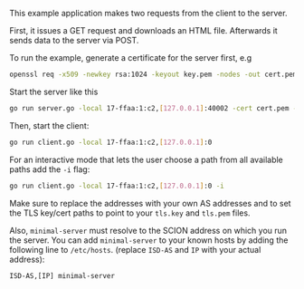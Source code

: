 This example application makes two requests from the client to the server.

First, it issues a GET request and downloads an HTML file. Afterwards it sends data to the server via POST.

To run the example, generate a certificate for the server first, e.g
```sh
openssl req -x509 -newkey rsa:1024 -keyout key.pem -nodes -out cert.pem -days 365 -subj '/CN=minimal-server'
```

Start the server like this
```sh
go run server.go -local 17-ffaa:1:c2,[127.0.0.1]:40002 -cert cert.pem -key key.pem
```

Then, start the client:
```sh
go run client.go -local 17-ffaa:1:c2,[127.0.0.1]:0
```

For an interactive mode that lets the user choose a path from all available paths add the `-i` flag:
```sh
go run client.go -local 17-ffaa:1:c2,[127.0.0.1]:0 -i
```

Make sure to replace the addresses with your own AS addresses and to set the TLS key/cert paths to point to your `tls.key` and `tls.pem` files.

Also, `minimal-server` must resolve to the SCION address on which you run the server. You can add `minimal-server` to your known hosts by adding the following line to `/etc/hosts`. (replace `ISD-AS` and `IP` with your actual address):
```
ISD-AS,[IP] minimal-server
```

